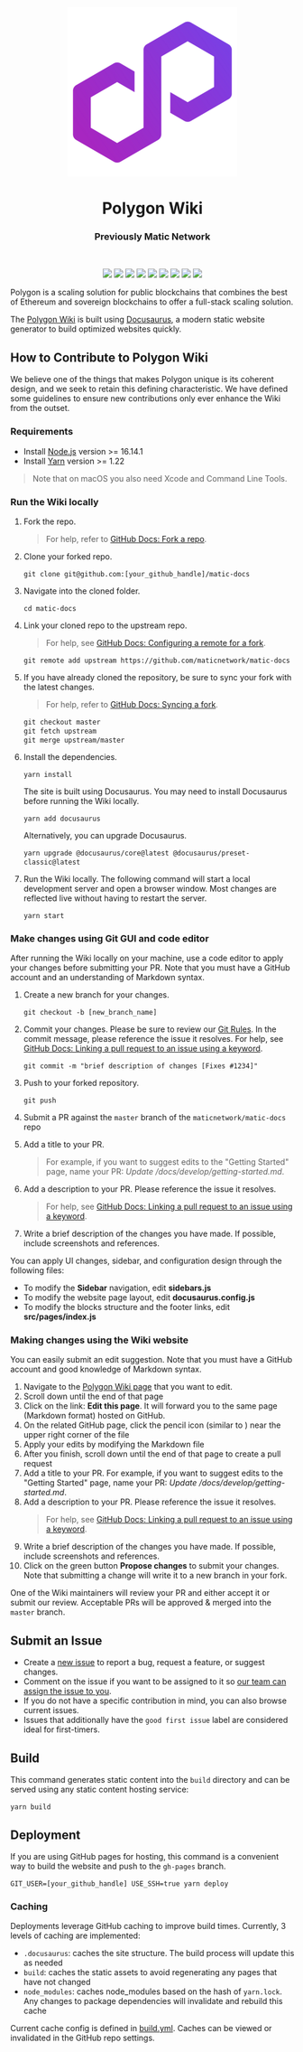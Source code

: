 <p align="center">
<img align="center" src="/static/img/polygon-logo.png" width="300">
</p>

<div align="Center">
<h1>Polygon Wiki</h1>
<h3> Previously Matic Network </h3>
</div>

<br>

<p align="center">
   <a href="https://github.com/maticnetwork/matic-docs/network/members"><img src="https://img.shields.io/github/forks/maticnetwork/matic-docs?style=social"></a>
   <img src="https://img.shields.io/github/stars/maticnetwork/matic-docs?style=social">
   <img src="https://img.shields.io/github/languages/count/maticnetwork/matic-docs">
   <a href="https://github.com/maticnetwork/matic-docs/issues"><img src="https://img.shields.io/github/issues/maticnetwork/matic-docs"></a>
   <a href="https://github.com/maticnetwork/matic-docs/pulls"><img src="https://img.shields.io/github/issues-pr-raw/maticnetwork/matic-docs"></a>
   <a href="https://github.com/maticnetwork/matic-docs/graphs/contributors"><img src="https://img.shields.io/github/contributors-anon/maticnetwork/matic-docs"></a>
   <img src="https://img.shields.io/github/languages/code-size/maticnetwork/matic-docs">
   <a href="https://discord.gg/zdwkdvMNY2"><img src="https://img.shields.io/discord/714888181740339261?color=1C1CE1&label=Polygon%20%7C%20Discord%20%F0%9F%91%8B%20&style=flat-square"></a>
   <a href="https://twitter.com/0xPolygon"><img src="https://img.shields.io/twitter/follow/0xPolygon.svg?style=social"></a>
   
</p>

Polygon is a scaling solution for public blockchains that combines the best of Ethereum and sovereign blockchains 
to offer a full-stack scaling solution.

The [Polygon Wiki](https://wiki.polygon.technology/) is built using [Docusaurus](https://docusaurus.io/), 
a modern static website generator to build optimized websites quickly.

## How to Contribute to Polygon Wiki

We believe one of the things that makes Polygon unique is its coherent design, and we seek to retain this defining 
characteristic. We have defined some guidelines to ensure new contributions only ever enhance the 
Wiki from the outset.

### Requirements

* Install [Node.js](https://nodejs.org/en/download/) version >= 16.14.1
* Install [Yarn](https://yarnpkg.com/getting-started/install) version >= 1.22  

> Note that on macOS you also need Xcode and Command Line Tools.

### Run the Wiki locally

1. Fork the repo. 
   > For help, refer to [GitHub Docs: Fork a repo](https://help.github.com/en/articles/fork-a-repo).
   
2. Clone your forked repo.
   
    ```
    git clone git@github.com:[your_github_handle]/matic-docs
    ```

3. Navigate into the cloned folder.
   
    ```
    cd matic-docs
    ```

4. Link your cloned repo to the upstream repo.
   > For help, see [GitHub Docs: Configuring a remote for a fork](https://docs.github.com/en/github/collaborating-with-issues-and-pull-requests/configuring-a-remote-for-a-fork).
   
    ```
    git remote add upstream https://github.com/maticnetwork/matic-docs
    ```

5. If you have already cloned the repository, be sure to sync your fork with the latest changes. 
   > For help, refer to [GitHub Docs: Syncing a fork](https://docs.github.com/en/github/collaborating-with-issues-and-pull-requests/syncing-a-fork).

    ```
    git checkout master
    git fetch upstream
    git merge upstream/master
    ```

6. Install the dependencies.
   
    ```
    yarn install
    ```
    
   The site is built using Docusaurus. You may need to install Docusaurus before running the Wiki locally.

   ```
   yarn add docusaurus
   ```
   
   Alternatively, you can upgrade Docusaurus.

   ```
   yarn upgrade @docusaurus/core@latest @docusaurus/preset-classic@latest
   ```

7. Run the Wiki locally. 
   The following command will start a local development server and open a browser window. 
   Most changes are reflected live without having to restart the server.

    ```
    yarn start
    ```

### Make changes using Git GUI and code editor

After running the Wiki locally on your machine, use a code editor to apply your changes before submitting 
your PR. Note that you must have a GitHub account and an understanding of Markdown syntax.

1. Create a new branch for your changes.
   
    ```
    git checkout -b [new_branch_name]
    ```

2. Commit your changes. Please be sure to review our [Git Rules](https://wiki.polygon.technology/docs/contribute/orientation#git-rules). 
   In the commit message, please reference the issue it resolves. 
   For help, see [GitHub Docs: Linking a pull request to an issue using a keyword](https://docs.github.com/en/free-pro-team@latest/github/managing-your-work-on-github/linking-a-pull-request-to-an-issue#linking-a-pull-request-to-an-issue-using-a-keyword).

    ```
    git commit -m "brief description of changes [Fixes #1234]"
    ```

3. Push to your forked repository.
   
    ```
    git push
    ```

4. Submit a PR against the `master` branch of the `maticnetwork/matic-docs` repo
   
5. Add a title to your PR. 
   > For example, if you want to suggest edits to the "Getting Started" page, name your PR: *Update /docs/develop/getting-started.md*.
   
6. Add a description to your PR. Please reference the issue it resolves. 
   > For help, see [GitHub Docs: Linking a pull request to an issue using a keyword](https://docs.github.com/en/free-pro-team@latest/github/managing-your-work-on-github/linking-a-pull-request-to-an-issue#linking-a-pull-request-to-an-issue-using-a-keyword).
   
7. Write a brief description of the changes you have made. If possible, include screenshots and references.

You can apply UI changes, sidebar, and configuration design through the following files:

- To modify the **Sidebar** navigation, edit **sidebars.js**
- To modify the website page layout, edit **docusaurus.config.js**
- To modify the blocks structure and the footer links, edit **src/pages/index.js**

### Making changes using the Wiki website

You can easily submit an edit suggestion. Note that you must have a GitHub account and good knowledge of Markdown syntax.

1. Navigate to the [Polygon Wiki page](https://wiki.polygon.technology/) that you want to edit.
2. Scroll down until the end of that page
3. Click on the link: **Edit this page**. It will forward you to the same page (Markdown format) hosted on GitHub.
4. On the related GitHub page, click the pencil icon (similar to  ) near the upper right corner of the file
5. Apply your edits by modifying the Markdown file
6. After you finish, scroll down until the end of that page to create a pull request 
7. Add a title to your PR. For example, if you want to suggest edits to the "Getting Started" page, name your PR: 
   *Update /docs/develop/getting-started.md*.
8. Add a description to your PR. Please reference the issue it resolves. 
   > For help, see [GitHub Docs: Linking a pull request to an issue using a keyword](https://docs.github.com/en/free-pro-team@latest/github/managing-your-work-on-github/linking-a-pull-request-to-an-issue#linking-a-pull-request-to-an-issue-using-a-keyword).
9.  Write a brief description of the changes you have made. If possible, include screenshots and references.
10. Click on the green button **Propose changes** to submit your changes. Note that submitting a change will write 
    it to a new branch in your fork.

One of the Wiki maintainers will review your PR and either accept it or submit our review. 
Acceptable PRs will be approved & merged into the `master` branch.

## Submit an Issue

- Create a [new issue](https://github.com/maticnetwork/matic-docs/issues/new/choose) to report a bug, request a feature, 
  or suggest changes.
- Comment on the issue if you want to be assigned to it so [our team can assign the issue to you](https://github.blog/2019-06-25-assign-issues-to-issue-commenters/).
- If you do not have a specific contribution in mind, you can also browse current issues.
- Issues that additionally have the `good first issue` label are considered ideal for first-timers.

## Build

This command generates static content into the `build` directory and can be served using any static content hosting 
service:

```
yarn build
```

## Deployment

If you are using GitHub pages for hosting, this command is a convenient way to build the website and push to the 
`gh-pages` branch.

```
GIT_USER=[your_github_handle] USE_SSH=true yarn deploy
```

### Caching

Deployments leverage GitHub caching to improve build times. Currently, 3 levels of caching are 
implemented:

- `.docusaurus`: caches the site structure. The build process will update this as needed
- `build`: caches the static assets to avoid regenerating any pages that have not changed
- `node_modules`: caches node_modules based on the hash of `yarn.lock`. Any changes to package dependencies will invalidate and rebuild this cache

Current cache config is defined in [build.yml](.github/workflows/build.yml#22). Caches can be viewed or invalidated in the 
GitHub repo settings.
